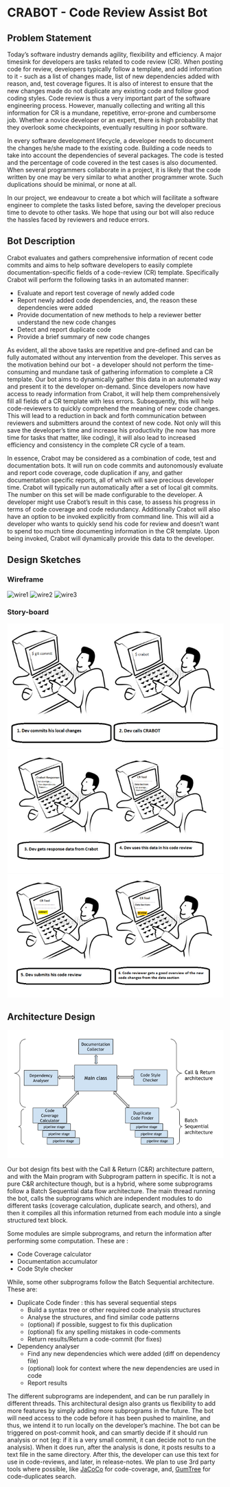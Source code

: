 # CRABOT - Code Review Assist Bot

## Problem Statement
Today’s software industry demands agility, flexibility and efficiency. A major timesink for developers are tasks related to code review (CR). When posting code for review, developers typically follow a template, and add information to it - such as a list of changes made, list of new dependencies added with reason, and, test coverage figures. It is also of interest to ensure that the new changes made do not duplicate any existing code and follow good coding styles. Code review is thus a very important part of the software engineering process. However, manually collecting and writing all this information for  CR is a mundane, repetitive, error-prone and cumbersome job. Whether a novice developer or an expert, there is high probability that they overlook some checkpoints, eventually resulting in poor software. 


In every software development lifecycle, a developer needs to document the changes he/she made to the existing code. Building a code needs to take into account the dependencies of several packages. The code is tested and the percentage of code covered in the test cases is also documented. When several programmers collaborate in a project, it is likely that the code written by one may be very similar to what another programmer wrote. Such duplications should be minimal, or none at all. 


In our project, we endeavour to create a bot which will facilitate a software engineer to complete the tasks listed before, saving the developer precious time to devote to other tasks. We hope that using our bot will also reduce the hassles faced by reviewers and reduce errors.

## Bot Description
Crabot evaluates and gathers comprehensive information of recent code commits and aims to help software developers to easily complete documentation-specific fields of a code-review (CR) template. Specifically Crabot will perform the following tasks in an automated manner:

+ Evaluate and report test coverage of newly added code
+ Report newly added code dependencies, and, the reason these dependencies were added
+ Provide documentation of new methods to help a reviewer better understand the new code changes
+ Detect and report duplicate code
+ Provide a brief summary of new code changes

As evident, all the above tasks are repetitive and pre-defined and can be fully automated without any intervention from the developer. This serves as the motivation behind our bot - a developer should not perform the time-consuming and mundane task of gathering information to complete a CR template. Our bot aims to dynamically gather this data in an automated way and present it to the developer on-demand. Since developers now have access to ready information from Crabot, it will help them comprehensively fill all fields of a CR template with less errors. Subsequently, this will help code-reviewers to quickly comprehend the meaning of new code changes. This will lead to a reduction in back and forth communication between reviewers and submitters around the context of new code. Not only will this save the developer’s time and increase his productivity (he now has more time for tasks that matter, like coding), it will also lead to increased efficiency and consistency in the complete CR cycle of a team.


In essence, Crabot may be considered as a combination of code, test and documentation bots. It will run on code commits and autonomously evaluate and report code coverage, code duplication if any, and gather documentation specific reports, all of which will save precious developer time. Crabot will typically run automatically after a set of local git commits. The number on this set will be made configurable to the developer. A developer might use Crabot’s result in this case, to assess his progress in terms of code coverage and code redundancy. Additionally Crabot will also have an option to be invoked explicitly from command line.  This will aid a developer who wants to quickly send his code for review and doesn’t want to spend too much time documenting information in the CR template. Upon being invoked, Crabot will dynamically provide this data to the developer.


## Design Sketches
### Wireframe
![wire1](wireframe1_2.png)
![wire2](wireframe2_2.png)
![wire3](wireframe3_2.png)


### Story-board
![sb1](w1.png)
![sb2](w2.png)
![sb3](w3.png)



## Architecture Design
![architecture](media/arch_design.png)

Our bot design fits best with the Call & Return (C&R) architecture pattern, and with the Main program with Subprogram pattern in specific. It is not a pure C&R architecture though, but is a hybrid, where some subprograms follow a Batch Sequential data flow architecture. The main thread running the bot, calls the subprograms which are independent modules to do different tasks (coverage calculation, duplicate search, and others), and then it compiles all this information returned from each module into a single structured text block.  


Some modules are simple subprograms, and return the information after performing some computation. These are :

+ Code Coverage calculator
+ Documentation accumulator
+ Code Style checker

While, some other subprograms follow the Batch Sequential architecture. These are:

+ Duplicate Code finder : this has several sequential steps
	+ Build a syntax tree or other required code analysis structures
	+ Analyse the structures, and find similar code patterns
	+ (optional) if possible, suggest to fix this duplication
	+ (optional) fix any spelling mistakes in code-comments
	+ Return results/Return a code-commit (for fixes)
+ Dependency analyser
	+ Find any new dependencies which were added (diff on dependency file)
	+ (optional) look for context where the new dependencies are used in code
	+ Report results

The different subprograms are independent, and can be run parallely in different threads. This architectural design also grants us flexibility to add more features by simply adding more subprograms in the future.
The bot will need access to the code before it has been pushed to mainline, and thus, we intend it to run locally on the developer’s machine. The bot can be triggered on post-commit hook, and can smartly decide if it should run analysis or not (eg: if it is a very small commit, it can decide not to run the analysis). When it does run, after the analysis is done, it posts results to a text file in the same directory. After this, the developer can use this text for use in code-reviews, and later, in release-notes. 
 We plan to use 3rd party tools where possible, like [JaCoCo][link_jacoco] for code-coverage,  and, [GumTree][link_gumtree] for code-duplicates search.





[link_gumtree]:https://github.com/GumTreeDiff/gumtree
[link_jacoco]:http://www.eclemma.org/index.html